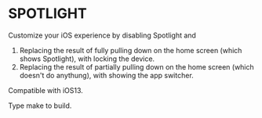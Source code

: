 # SPOTLIGHT

Customize your iOS experience by disabling Spotlight and
1) Replacing the result of fully pulling down on the home screen (which shows Spotlight), with locking the device.
2) Replacing the result of partially pulling down on the home screen (which doesn't do anythung), with showing the app switcher.

Compatible with iOS13.

Type make to build.
